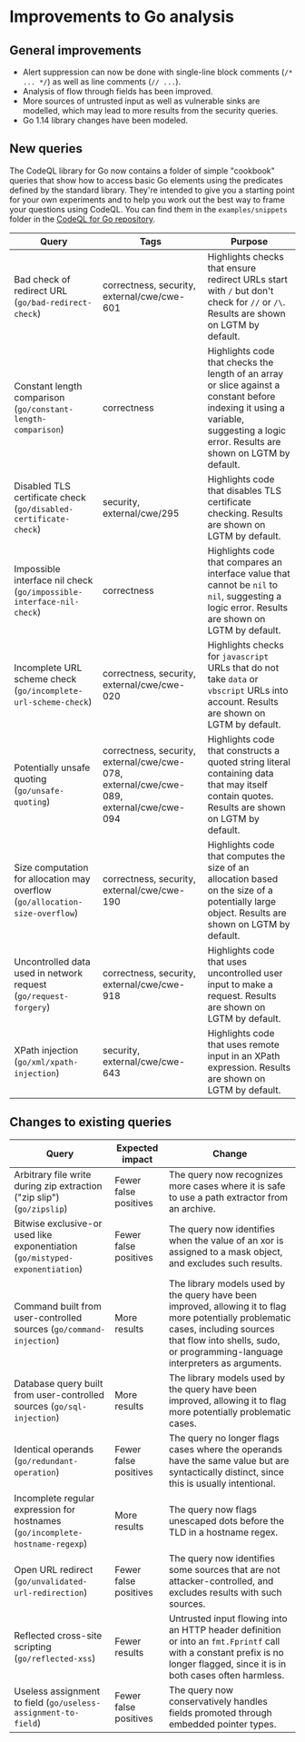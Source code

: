 # Improvements to Go analysis

## General improvements

* Alert suppression can now be done with single-line block comments (`/* ... */`) as well as line comments (`// ...`).
* Analysis of flow through fields has been improved.
* More sources of untrusted input as well as vulnerable sinks are modelled, which may lead to more results from the security queries.
* Go 1.14 library changes have been modeled.

## New queries

The CodeQL library for Go now contains a folder of simple "cookbook" queries that show how to access basic Go elements using the predicates defined by the standard library. They're intended to give you a starting point for your own experiments and to help you work out the best way to frame your questions using CodeQL. You can find them in the `examples/snippets` folder in the [CodeQL for Go repository](https://github.com/github/codeql-go/tree/master/ql/examples/snippets).

| **Query**                                                                    | **Tags**                                                                                | **Purpose**                                                                                                                                                                         |
|------------------------------------------------------------------------------|-----------------------------------------------------------------------------------------|-------------------------------------------------------------------------------------------------------------------------------------------------------------------------------------|
| Bad check of redirect URL (`go/bad-redirect-check`)                          | correctness, security, external/cwe/cwe-601                                             | Highlights checks that ensure redirect URLs start with `/` but don't check for `//` or `/\`. Results are shown on LGTM by default.                                                  |
| Constant length comparison (`go/constant-length-comparison`)                 | correctness                                                                             | Highlights code that checks the length of an array or slice against a constant before indexing it using a variable, suggesting a logic error. Results are shown on LGTM by default. |
| Disabled TLS certificate check (`go/disabled-certificate-check`)             | security, external/cwe/295                                                              | Highlights code that disables TLS certificate checking. Results are shown on LGTM by default.                                                                                       |
| Impossible interface nil check (`go/impossible-interface-nil-check`)         | correctness                                                                             | Highlights code that compares an interface value that cannot be `nil` to `nil`, suggesting a logic error. Results are shown on LGTM by default.                                     |
| Incomplete URL scheme check (`go/incomplete-url-scheme-check`)               | correctness, security, external/cwe/cwe-020                                             | Highlights checks for `javascript` URLs that do not take `data` or `vbscript` URLs into account. Results are shown on LGTM by default.                                              |
| Potentially unsafe quoting (`go/unsafe-quoting`)                             | correctness, security, external/cwe/cwe-078, external/cwe/cwe-089, external/cwe/cwe-094 | Highlights code that constructs a quoted string literal containing data that may itself contain quotes. Results are shown on LGTM by default.                                       |
| Size computation for allocation may overflow (`go/allocation-size-overflow`) | correctness, security, external/cwe/cwe-190                                             | Highlights code that computes the size of an allocation based on the size of a potentially large object. Results are shown on LGTM by default.                                      |
| Uncontrolled data used in network request (`go/request-forgery`)             | correctness, security, external/cwe/cwe-918                                             | Highlights code that uses uncontrolled user input to make a request. Results are shown on LGTM by default.                                                                          |
| XPath injection (`go/xml/xpath-injection`)                                   | security, external/cwe/cwe-643                                                          | Highlights code that uses remote input in an XPath expression. Results are shown on LGTM by default.                                                                                |

## Changes to existing queries

| **Query**                                                                     | **Expected impact**   | **Change**                                                                                                                                                                                                         |
|-------------------------------------------------------------------------------|-----------------------|--------------------------------------------------------------------------------------------------------------------------------------------------------------------------------------------------------------------|
| Arbitrary file write during zip extraction ("zip slip") (`go/zipslip`)        | Fewer false positives | The query now recognizes more cases where it is safe to use a path extractor from an archive.                                                                                                                       |
| Bitwise exclusive-or used like exponentiation (`go/mistyped-exponentiation`)  | Fewer false positives | The query now identifies when the value of an xor is assigned to a mask object, and excludes such results.                                                                                                         |
| Command built from user-controlled sources (`go/command-injection`)           | More results          | The library models used by the query have been improved, allowing it to flag more potentially problematic cases, including sources that flow into shells, sudo, or programming-language interpreters as arguments. |
| Database query built from user-controlled sources (`go/sql-injection`)        | More results          | The library models used by the query have been improved, allowing it to flag more potentially problematic cases.                                                                                                   |
| Identical operands (`go/redundant-operation`)                                 | Fewer false positives | The query no longer flags cases where the operands have the same value but are syntactically distinct, since this is usually intentional.                                                                          |
| Incomplete regular expression for hostnames (`go/incomplete-hostname-regexp`) | More results          | The query now flags unescaped dots before the TLD in a hostname regex.                                                                                                                                             |
| Open URL redirect (`go/unvalidated-url-redirection`)                          | Fewer false positives | The query now identifies some sources that are not attacker-controlled, and excludes results with such sources.                                                                                                    |
| Reflected cross-site scripting (`go/reflected-xss`)                           | Fewer results         | Untrusted input flowing into an HTTP header definition or into an `fmt.Fprintf` call with a constant prefix is no longer flagged, since it is in both cases often harmless.                                        |
| Useless assignment to field (`go/useless-assignment-to-field`)                | Fewer false positives | The query now conservatively handles fields promoted through embedded pointer types.                                                                                                                               |
